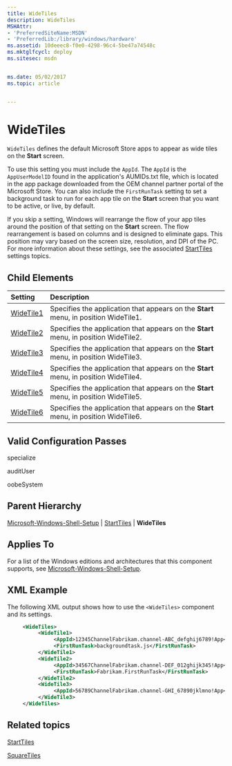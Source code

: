 ```yaml
---
title: WideTiles
description: WideTiles
MSHAttr:
- 'PreferredSiteName:MSDN'
- 'PreferredLib:/library/windows/hardware'
ms.assetid: 10deeec8-f0e0-4298-96c4-5be47a74548c
ms.mktglfcycl: deploy
ms.sitesec: msdn


ms.date: 05/02/2017
ms.topic: article


---
```

# WideTiles

`WideTiles` defines the default Microsoft Store apps to appear as wide tiles on the **Start** screen.

To use this setting you must include the `AppId`. The `AppId` is the `AppUserModelID` found in the application's AUMIDs.txt file, which is located in the app package downloaded from the OEM channel partner portal of the Microsoft Store. You can also include the `FirstRunTask` setting to set a background task to run for each app tile on the **Start** screen that you want to be active, or live, by default.

If you skip a setting, Windows will rearrange the flow of your app tiles around the position of that setting on the **Start** screen. The flow rearrangement is based on columns and is designed to eliminate gaps. This position may vary based on the screen size, resolution, and DPI of the PC. For more information about these settings, see the associated [StartTiles](microsoft-windows-shell-setup-starttiles.md) settings topics.

## Child Elements

| Setting                 | Description                                                                           |
|:------------------------|:--------------------------------------------------------------------------------------|
| [WideTile1](microsoft-windows-shell-setup-starttiles-widetiles-widetile1.md) | Specifies the application that appears on the <strong>Start</strong> menu, in position WideTile1. |
| [WideTile2](microsoft-windows-shell-setup-starttiles-widetiles-widetile2.md) | Specifies the application that appears on the <strong>Start</strong> menu, in position WideTile2. |
| [WideTile3](microsoft-windows-shell-setup-starttiles-widetiles-widetile3.md) | Specifies the application that appears on the <strong>Start</strong> menu, in position WideTile3. |
| [WideTile4](microsoft-windows-shell-setup-starttiles-widetiles-widetile4.md) | Specifies the application that appears on the <strong>Start</strong> menu, in position WideTile4. |
| [WideTile5](microsoft-windows-shell-setup-starttiles-widetiles-widetile5.md) | Specifies the application that appears on the <strong>Start</strong> menu, in position WideTile5. |
| [WideTile6](microsoft-windows-shell-setup-starttiles-widetiles-widetile6.md) | Specifies the application that appears on the <strong>Start</strong> menu, in position WideTile6. |

## Valid Configuration Passes

specialize

auditUser

oobeSystem

## Parent Hierarchy

[Microsoft-Windows-Shell-Setup](microsoft-windows-shell-setup.md) | [StartTiles](microsoft-windows-shell-setup-starttiles.md) | **WideTiles**

## Applies To

For a list of the Windows editions and architectures that this component supports, see [Microsoft-Windows-Shell-Setup](microsoft-windows-shell-setup.md).

## XML Example

The following XML output shows how to use the `<WideTiles>` component and its settings.

```XML
     <WideTiles>
          <WideTile1>
               <AppId>12345ChannelFabrikam.channel-ABC_defghij6789!App</AppId>
               <FirstRunTask>backgroundtask.js</FirstRunTask>
          </WideTile1>
          <WideTile2>
               <AppId>34567ChannelFabrikam.channel-DEF_012ghijk345!App</AppId>
               <FirstRunTask>Fabrikam.FirstRunTask</FirstRunTask>
          </WideTile2>
          <WideTile3>
               <AppId>56789ChannelFabrikam.channel-GHI_67890jklmno!App</AppId>
          </WideTile3>
     </WideTiles>
```

## Related topics

[StartTiles](microsoft-windows-shell-setup-starttiles.md)

[SquareTiles](microsoft-windows-shell-setup-starttiles-squaretiles.md)

